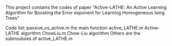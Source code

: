 This project contains the codes of paper "Active-LATHE: An Active Learning Algorithm for Boosting the Error exponent for Learning Homogeneous Ising Trees"

Code list:
passive_vs_active.m     the main function
active_LATHE.m          Active-LATHE algorithm
ChowLiu.m               Chow-Liu algorithm
Others are the submodules of active_LATHE.m
